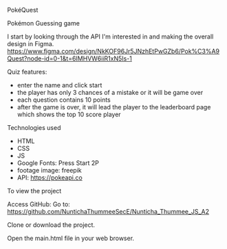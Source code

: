 PokéQuest

Pokémon Guessing game

  I start by looking through the API I'm interested in and making the overall design in Figma.
  https://www.figma.com/design/NkKOF96Jr5JNzhEtPwGZb6/Pok%C3%A9Quest?node-id=0-1&t=6IMHVW6iiR1xN5Is-1

Quiz features:
 - enter the name and click start
 - the player has only 3 chances of a mistake or it will be game over 
 - each question contains 10 points 
 - after the game is over, it will lead the player to the leaderboard page which shows the top 10 score player

Technologies used
- HTML
- CSS
- JS
- Google Fonts: Press Start 2P 
- footage image: freepik 
- API: https://pokeapi.co

To view the project

  Access GitHub: Go to: https://github.com/NuntichaThummeeSecE/Nunticha_Thummee_JS_A2 
  
  Clone or download the project. 
  
  Open the main.html file in your web browser.
